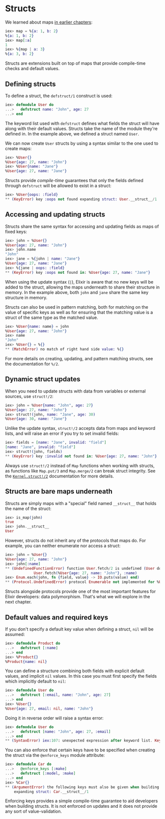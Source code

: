 <!--
  SPDX-License-Identifier: Apache-2.0
  SPDX-FileCopyrightText: 2021 The Elixir Team
-->

# Structs

We learned about maps [in earlier chapters](keywords-and-maps.md):

```elixir
iex> map = %{a: 1, b: 2}
%{a: 1, b: 2}
iex> map[:a]
1
iex> %{map | a: 3}
%{a: 3, b: 2}
```

Structs are extensions built on top of maps that provide compile-time checks and default values.

## Defining structs

To define a struct, the `defstruct/1` construct is used:

```elixir
iex> defmodule User do
...>   defstruct name: "John", age: 27
...> end
```

The keyword list used with `defstruct` defines what fields the struct will have along with their default values. Structs take the name of the module they're defined in. In the example above, we defined a struct named `User`.

We can now create `User` structs by using a syntax similar to the one used to create maps:

```elixir
iex> %User{}
%User{age: 27, name: "John"}
iex> %User{name: "Jane"}
%User{age: 27, name: "Jane"}
```

Structs provide *compile-time* guarantees that only the fields defined through `defstruct` will be allowed to exist in a struct:

```elixir
iex> %User{oops: :field}
** (KeyError) key :oops not found expanding struct: User.__struct__/1
```

## Accessing and updating structs

Structs share the same syntax for accessing and updating fields as maps of fixed keys:

```elixir
iex> john = %User{}
%User{age: 27, name: "John"}
iex> john.name
"John"
iex> jane = %{john | name: "Jane"}
%User{age: 27, name: "Jane"}
iex> %{jane | oops: :field}
** (KeyError) key :oops not found in: %User{age: 27, name: "Jane"}
```

When using the update syntax (`|`), Elixir is aware that no new keys will be added to the struct, allowing the maps underneath to share their structure in memory. In the example above, both `john` and `jane` share the same key structure in memory.

Structs can also be used in pattern matching, both for matching on the value of specific keys as well as for ensuring that the matching value is a struct of the same type as the matched value.

```elixir
iex> %User{name: name} = john
%User{age: 27, name: "John"}
iex> name
"John"
iex> %User{} = %{}
** (MatchError) no match of right hand side value: %{}
```

For more details on creating, updating, and pattern matching structs, see the documentation for `%/2`.

## Dynamic struct updates

When you need to update structs with data from variables or external sources, use `struct!/2`:

```elixir
iex> john = %User{name: "John", age: 27}
%User{age: 27, name: "John"}
iex> struct!(john, name: "Jane", age: 30)
%User{age: 30, name: "Jane"}
```

Unlike the update syntax, `struct!/2` accepts data from maps and keyword lists, and will raise an error if you try to set invalid fields:

```elixir
iex> fields = [name: "Jane", invalid: "field"]
[name: "Jane", invalid: "field"]
iex> struct!(john, fields)
** (KeyError) key :invalid not found in: %User{age: 27, name: "John"}
```

Always use `struct!/2` instead of `Map` functions when working with structs, as functions like `Map.put/3` and `Map.merge/2` can break struct integrity. See the [`Kernel.struct!/2`](https://hexdocs.pm/elixir/Kernel.html#struct!/2) documentation for more details.

## Structs are bare maps underneath

Structs are simply maps with a "special" field named `__struct__` that holds the name of the struct:

```elixir
iex> is_map(john)
true
iex> john.__struct__
User
```

However, structs do not inherit any of the protocols that maps do. For example, you can neither enumerate nor access a struct:

```elixir
iex> john = %User{}
%User{age: 27, name: "John"}
iex> john[:name]
** (UndefinedFunctionError) function User.fetch/2 is undefined (User does not implement the Access behaviour)
             User.fetch(%User{age: 27, name: "John"}, :name)
iex> Enum.each(john, fn {field, value} -> IO.puts(value) end)
** (Protocol.UndefinedError) protocol Enumerable not implemented for %User{age: 27, name: "John"} of type User (a struct)
```

Structs alongside protocols provide one of the most important features for Elixir developers: data polymorphism. That's what we will explore in the next chapter.

## Default values and required keys

If you don't specify a default key value when defining a struct, `nil` will be assumed:

```elixir
iex> defmodule Product do
...>   defstruct [:name]
...> end
iex> %Product{}
%Product{name: nil}
```

You can define a structure combining both fields with explicit default values, and implicit `nil` values. In this case you must first specify the fields which implicitly default to `nil`:

```elixir
iex> defmodule User do
...>   defstruct [:email, name: "John", age: 27]
...> end
iex> %User{}
%User{age: 27, email: nil, name: "John"}
```

Doing it in reverse order will raise a syntax error:

```elixir
iex> defmodule User do
...>   defstruct [name: "John", age: 27, :email]
...> end
** (SyntaxError) iex:107: unexpected expression after keyword list. Keyword lists must always come last in lists and maps.
```

You can also enforce that certain keys have to be specified when creating the struct via the `@enforce_keys` module attribute:

```elixir
iex> defmodule Car do
...>   @enforce_keys [:make]
...>   defstruct [:model, :make]
...> end
iex> %Car{}
** (ArgumentError) the following keys must also be given when building struct Car: [:make]
    expanding struct: Car.__struct__/1
```

Enforcing keys provides a simple compile-time guarantee to aid developers when building structs. It is not enforced on updates and it does not provide any sort of value-validation.
